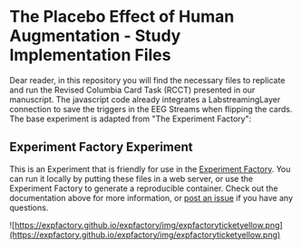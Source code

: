 # The Placebo Effect of Human Augmentation - Study Implementation Files

Dear reader, in this repository you will find the necessary files to replicate and run the Revised Columbia Card Task (RCCT) presented in our manuscript. The javascript code already integrates a LabstreamingLayer connection to save the triggers in the EEG Streams when flipping the cards. The base experiment is adapted from "The Experiment Factory":
## Experiment Factory Experiment

This is an Experiment that is friendly for use in the [Experiment Factory](https://expfactory.github.io/expfactory). You can run it locally by putting these files in a web server, or use the Experiment Factory to generate a reproducible container. Check out the documentation above for more information, or [post an issue](https://www.github.com/expfactory/expfactory/issues) if you have any questions.

![https://expfactory.github.io/expfactory/img/expfactoryticketyellow.png](https://expfactory.github.io/expfactory/img/expfactoryticketyellow.png)
